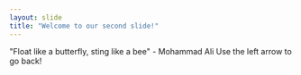 ```yaml
---
layout: slide
title: "Welcome to our second slide!"
---
```

"Float like a butterfly, sting like a bee" - Mohammad Ali
Use the left arrow to go back!
